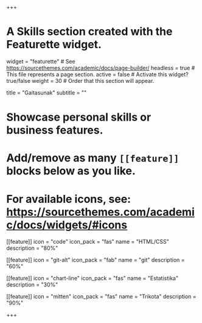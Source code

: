 +++
# A Skills section created with the Featurette widget.
widget = "featurette"  # See https://sourcethemes.com/academic/docs/page-builder/
headless = true  # This file represents a page section.
active = false  # Activate this widget? true/false
weight = 30  # Order that this section will appear.

title = "Gaitasunak"
subtitle = ""

# Showcase personal skills or business features.
# 
# Add/remove as many `[[feature]]` blocks below as you like.
# 
# For available icons, see: https://sourcethemes.com/academic/docs/widgets/#icons

[[feature]]
  icon = "code"
  icon_pack = "fas"
  name = "HTML/CSS"
  description = "80%"

[[feature]]
  icon = "git-alt"
  icon_pack = "fab"
  name = "git"
  description = "60%"
  
[[feature]]
  icon = "chart-line"
  icon_pack = "fas"
  name = "Estatistika"
  description = "30%"  
  
[[feature]]
  icon = "mitten"
  icon_pack = "fas"
  name = "Trikota"
  description = "90%"

+++

